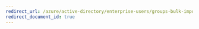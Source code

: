 ```yaml
---
redirect_url: /azure/active-directory/enterprise-users/groups-bulk-import-members
redirect_document_id: true
---
```

